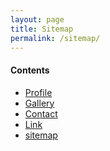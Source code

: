 ```yaml
---
layout: page
title: Sitemap
permalink: /sitemap/
---
```



<div>
<h4>Contents</h4>
<ul class="contents">
		<li><a href="http://spinute.org/profile">Profile</a></li>
		<li><a href="http://spinute.org/gallery">Gallery</a></li>
		<li><a href="http://spinute.org/contact">Contact</a></li>
		<li><a href="http://spinute.org/link">Link</a></li>
		<li><a href="http://spinute.org/sitemap">sitemap</a></li>
</ul>
</div>
